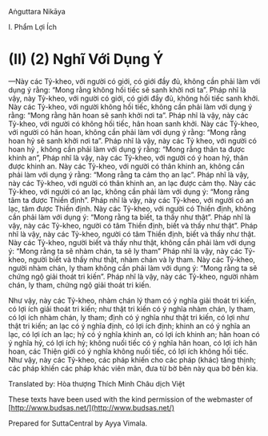  

Aṅguttara Nikāya

I. Phẩm Lợi Ích

# (II) (2) Nghĩ Với Dụng Ý

—Này các Tỷ-kheo, với người có giới, có giới đầy đủ, không cần phải làm với dụng ý rằng: “Mong rằng không hối tiếc sẽ sanh khởi nơi ta”. Pháp nhĩ là vậy, này Tỷ-kheo, với người có giới, có giới đầy đủ, không hối tiếc sanh khởi. Này các Tỷ-kheo, với người không hối tiếc, không cần phải làm với dụng ý rằng: “Mong rằng hân hoan sẽ sanh khởi nơi ta”. Pháp nhĩ là vậy, này các Tỷ-kheo, với người có không hối tiếc, hân hoan sanh khởi. Này các Tỷ-kheo, với người có hân hoan, không cần phải làm với dụng ý rằng: “Mong rằng hoan hỷ sẽ sanh khởi nơi ta”. Pháp nhĩ là vậy, này các Tỷ kheo, với người có hoan hỷ , không cần phải làm với dụng ý rằng: “Mong rằng thân ta được khinh an”, Pháp nhĩ là vậy, này các Tỷ-kheo, với người có ý hoan hỷ, thân được khinh an. Này các Tỷ-kheo, với người có thân khinh an, không cần phải làm với dụng ý rằng: “Mong rằng ta cảm thọ an lạc”. Pháp nhĩ là vậy, này các Tỷ-kheo, với người có thân khinh an, an lạc được cảm thọ. Này các Tỷ-kheo, với người có an lạc, không cần phải làm với dụng ý: “Mong rằng tâm ta được Thiền định”. Pháp nhĩ là vậy, này các Tỷ-kheo, với người có an lạc, tâm được Thiền định. Này các Tỷ-kheo, với người có Thiền định, không cần phải làm với dụng ý: “Mong rằng ta biết, ta thấy như thật”. Pháp nhĩ là vậy, này các Tỷ-kheo, người có tâm Thiền định, biết và thấy như thật”. Pháp nhĩ là vậy, này các Tỷ-kheo, người có tâm Thiền định, biết và thấy như thật. Này các Tỷ-kheo, người biết và thấy như thật, không cần phải làm với dụng ý: “Mong rằng ta sẽ nhàm chán, ta sẽ ly tham” Pháp nhĩ là vậy, này các Tỷ-kheo, người biết và thấy như thật, nhàm chán và ly tham. Này các Tỷ-kheo, người nhàm chán, ly tham không cần phải làm với dụng ý: “Mong rằng ta sẽ chứng ngộ giải thoát tri kiến”. Pháp nhĩ là vậy, này các Tỷ-kheo, người nhàm chán, ly tham, chứng ngộ giải thoát tri kiến.

Như vậy, này các Tỷ-kheo, nhàm chán lý tham có ý nghĩa giải thoát tri kiến, có lợi ích giải thoát tri kiến; như thật tri kiến có ý nghĩa nhàm chán, ly tham, có lợi ích nhàm chán, ly tham; định có ý nghĩa như thật tri kiến, có lợi như thật tri kiến; an lạc có ý nghĩa định, có lợi ích định; khinh an có ý nghĩa an lạc, có lợi ích an lạc; hỷ có ý nghĩa khinh an, có lợi ích khinh an; hân hoan có ý nghĩa hỷ, có lợi ích hỷ; không nuối tiếc có ý nghĩa hân hoan, có lợi ích hân hoan, các Thiện giới có ý nghĩa không nuối tiếc, có lợi ích không hối tiếc. Như vậy, này các Tỷ-kheo, các pháp khiến cho các pháp (khác) tăng thịnh; các pháp khiến các pháp khác viên mãn, đưa từ bờ bên này qua bờ bên kia.

Translated by: Hòa thượng Thích Minh Châu dịch Việt

These texts have been used with the kind permission of the webmaster of [http://www.budsas.net/](http://www.budsas.net/)

Prepared for SuttaCentral by Ayya Vimala.